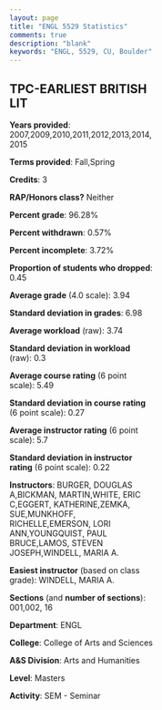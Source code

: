 ```yaml
---
layout: page
title: "ENGL 5529 Statistics"
comments: true
description: "blank"
keywords: "ENGL, 5529, CU, Boulder"
--- 
```

<head>
<script src="https://ajax.googleapis.com/ajax/libs/jquery/2.1.3/jquery.min.js"></script>
<script src="https://dl.dropboxusercontent.com/s/pc42nxpaw1ea4o9/highcharts.js?dl=0"></script>
<!-- <script src="../assets/js/highcharts.js"></script> -->
<style type="text/css">@font-face {
	font-family: "Bebas Neue";
	src: url(https://www.filehosting.org/file/details/544349/BebasNeue%20Regular.otf) format("opentype");
	}
	h1.Bebas { 
		font-family: "Bebas Neue", Verdana, Tahoma;
	}
</style>
</head>
<body>
	<div id="container" style="float: right; width: 45%; height: 88%; margin-left: 2.5%; margin-right: 2.5%;"></div>
	<script language="JavaScript">
		$(document).ready(function() {
		var chart = {type: 'column'};
		var title = {text: 'Grade Distribution'};
		var xAxis = {categories: ['A','B','C','D','F'],crosshair: true};
		var yAxis = {min: 0,title: {text: 'Percentage'}};
		var tooltip = {headerFormat: '<center><b><span style="font-size:20px">{point.key}</span></b></center>',
		               pointFormat: '<td style="padding:0"><b>{point.y:.1f}%</b></td>',
		               footerFormat: '</table>',shared: true,useHTML: true};
		var plotOptions = {column: {pointPadding: 0.0,borderWidth: 0}};  
		var credits = {enabled: false};var series= [{name: 'Percent',data: [97.65,2.35,0.0,0.0,0.0,]}];
		var json = {};
		json.chart = chart;
		json.title = title;
		json.tooltip = tooltip;
		json.xAxis = xAxis;
		json.yAxis = yAxis;  
		json.series = series;
		json.plotOptions = plotOptions;  
		json.credits = credits;
		$('#container').highcharts(json);
	});
	</script>
</body>
			   
## TPC-EARLIEST BRITISH LIT

**Years provided**: 2007,2009,2010,2011,2012,2013,2014,2015

**Terms provided**: Fall,Spring

**Credits**: 3

**RAP/Honors class?** Neither

**Percent grade**: 96.28%

**Percent withdrawn**: 0.57%

**Percent incomplete**: 3.72%

**Proportion of students who dropped**: 0.45

**Average grade** (4.0 scale): 3.94

**Standard deviation in grades**: 6.98

**Average workload** (raw): 3.74

**Standard deviation in workload** (raw): 0.3

**Average course rating** (6 point scale): 5.49

**Standard deviation in course rating** (6 point scale): 0.27

**Average instructor rating** (6 point scale): 5.7

**Standard deviation in instructor rating** (6 point scale): 0.22

**Instructors**: BURGER, DOUGLAS A,BICKMAN, MARTIN,WHITE, ERIC C,EGGERT, KATHERINE,ZEMKA, SUE,MUNKHOFF, RICHELLE,EMERSON, LORI ANN,YOUNGQUIST, PAUL BRUCE,LAMOS, STEVEN JOSEPH,WINDELL, MARIA A.

**Easiest instructor** (based on class grade): WINDELL, MARIA A.

**Sections** (and **number of sections**): 001,002, 16

**Department**: ENGL

**College**: College of Arts and Sciences

**A&S Division**: Arts and Humanities

**Level**: Masters

**Activity**: SEM - Seminar